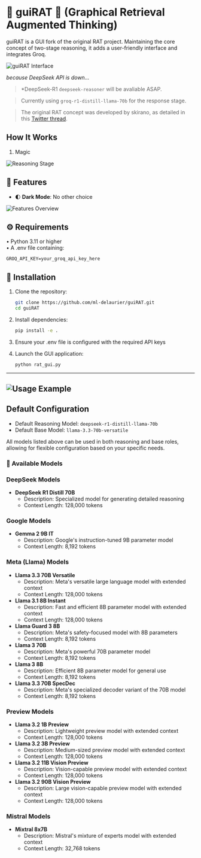 # 🧠 guiRAT 🐀 (Graphical Retrieval Augmented Thinking)

guiRAT is a GUI fork of the original RAT project. Maintaining the core concept of two-stage reasoning, it adds a user-friendly interface and integrates Groq.

![guiRAT Interface](assets/guiRAT.webp)

*because DeepSeek API is down...*
> *DeepSeek-R1 `deepseek-reasoner`
will be avaliable ASAP. 

> Currently using `groq-r1-distill-llama-70b` for the response stage.


> The original RAT concept was developed by skirano, as detailed in this [Twitter thread](https://x.com/skirano/status/1881922469411643413).



## How It Works

1. Magic

![Reasoning Stage](assets/guiRAT-001.webp)


## 🎯 Features

- 🌓 **Dark Mode**: No other choice


![Features Overview](assets/guiRAT-002.webp)

## ⚙️ Requirements

• Python 3.11 or higher  
• A .env file containing:

  ```plaintext
  GROQ_API_KEY=your_groq_api_key_here
  ```

## 🚀 Installation

1. Clone the repository:

   ```bash
   git clone https://github.com/ml-delaurier/guiRAT.git
   cd guiRAT
   ```

2. Install dependencies:

   ```bash
   pip install -e .
   ```

1. Ensure your .env file is configured with the required API keys
2. Launch the GUI application:

   ```bash
   python rat_gui.py
   ```
---

![Usage Example](assets/guiRAT-003.webp)
---

## Default Configuration
- Default Reasoning Model: `deepseek-r1-distill-llama-70b`
- Default Base Model: `llama-3.3-70b-versatile`

All models listed above can be used in both reasoning and base roles, allowing for flexible configuration based on your specific needs.

### 🤖 Available Models

### DeepSeek Models
- **DeepSeek R1 Distill 70B**
  - Description: Specialized model for generating detailed reasoning
  - Context Length: 128,000 tokens

### Google Models
- **Gemma 2 9B IT**
  - Description: Google's instruction-tuned 9B parameter model
  - Context Length: 8,192 tokens

### Meta (Llama) Models
- **Llama 3.3 70B Versatile**
  - Description: Meta's versatile large language model with extended context
  - Context Length: 128,000 tokens
- **Llama 3.1 8B Instant**
  - Description: Fast and efficient 8B parameter model with extended context
  - Context Length: 128,000 tokens
- **Llama Guard 3 8B**
  - Description: Meta's safety-focused model with 8B parameters
  - Context Length: 8,192 tokens
- **Llama 3 70B**
  - Description: Meta's powerful 70B parameter model
  - Context Length: 8,192 tokens
- **Llama 3 8B**
  - Description: Efficient 8B parameter model for general use
  - Context Length: 8,192 tokens
- **Llama 3.3 70B SpecDec**
  - Description: Meta's specialized decoder variant of the 70B model
  - Context Length: 8,192 tokens

### Preview Models
- **Llama 3.2 1B Preview**
  - Description: Lightweight preview model with extended context
  - Context Length: 128,000 tokens
- **Llama 3.2 3B Preview**
  - Description: Medium-sized preview model with extended context
  - Context Length: 128,000 tokens
- **Llama 3.2 11B Vision Preview**
  - Description: Vision-capable preview model with extended context
  - Context Length: 128,000 tokens
- **Llama 3.2 90B Vision Preview**
  - Description: Large vision-capable preview model with extended context
  - Context Length: 128,000 tokens

### Mistral Models
- **Mixtral 8x7B**
  - Description: Mistral's mixture of experts model with extended context
  - Context Length: 32,768 tokens



